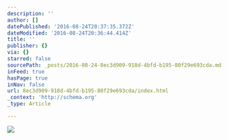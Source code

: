 ```yaml
---
description: ''
author: []
datePublished: '2016-08-24T20:37:35.372Z'
dateModified: '2016-08-24T20:36:44.414Z'
title: ''
publisher: {}
via: {}
starred: false
sourcePath: _posts/2016-08-24-8ec3d909-918d-4bfd-b195-80f29e693cda.md
inFeed: true
hasPage: true
inNav: false
url: 8ec3d909-918d-4bfd-b195-80f29e693cda/index.html
_context: 'http://schema.org'
_type: Article

---
```

![](https://the-grid-user-content.s3-us-west-2.amazonaws.com/82fd0e4a-c38c-4fe8-94ae-c2f99c2cceb7.jpg)